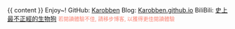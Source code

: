 {{ content }}
Enjoy~!
GitHub: [Karobben](https://github.com/Karobben)
Blog: [Karobben.github.io](https://Karobben.github.io)
BiliBili: [史上最不正經的生物狗](https://space.bilibili.com/393056819)
<span style="color:salmon; font-size:12px">若閱讀體驗不佳, 請移步博客, 以獲得更佳閱讀體驗</span>
